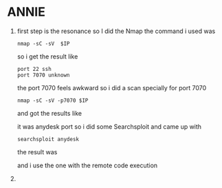# ANNIE 
1.  first step is the resonance so I did the Nmap  the command i used was 
	
		nmap -sC -sV  $IP
	so i get the result like 
	
		port 22 ssh
		port 7070 unknown
	the port 7070 feels awkward so i did a scan specially for port 7070

		nmap -sC -sV -p7070 $IP
	and got the results like 

	it was anydesk port so i did some Searchsploit and came up with

		searchsploit anydesk 
	the result was 

	and i use the one with the remote code execution

2. 
